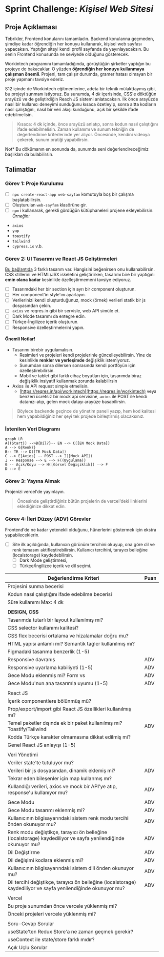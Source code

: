 # Sprint Challenge: _Kişisel Web Sitesi_

## Proje Açıklaması

Tebrikler, Frontend konularını tamamladın. Backend konularına geçmeden, şimdiye kadar öğrendiğin her konuyu kullanarak, kişisel web sayfası yapacaksın. Yaptığın siteyi kendi profil sayfanda da yayınlayacaksın. Bu senin Frontend konusunda ne seviyede olduğunu gösterecek.

Workintech programını tamamladığında, görüştüğün şirketler yaptığın bu projeye de bakacaklar. O yüzden **öğrendiğin her konuyu kullanmaya çalışman önemli**. Projeni, tam çalışır durumda, gramer hatası olmayan bir proje yapmanı tavsiye ederiz.

S12 içinde de Workintech eğitmenlerine, adeta bir teknik mülakttaymış gibi, bu projeyi sunmanı istiyoruz. Bu sunumda, _4 dk_ içerisinde, CSS'e döktüğün arayüzü ve de geliştirdiğin Reach JS sistemi anlatacaksın. İlk önce arayüzde nasıl bir kullanıcı deneyimi sunduğunu kısaca özetleyip, sonra altta kodların nasıl çalıştığını, nasıl bir veri akışı kurduğunu, açık bir şekilde ifade edebilmelisin.

> Kısaca: 4 dk içinde, önce arayüzü anlatıp, sonra kodun nasıl
> çalıştığını ifade edebilmelisin. Zaman kullanımı ve sunum tekniğin de değerlendirme kriterlerinde yer alıyor. Öncesinde, kendini videoya çekerek, sunum pratiği yapabilirsin.

Not\* Bu dökümanın en sonunda da, sunumda seni değerlendireceğimiz başlıkları da bulabilirsin.

## Talimatlar

### Görev 1: Proje Kurulumu

- [ ] `npx create-react-app web-sayfam` komutuyla boş bir çalışma başlatabilirsin.
- [ ] Oluşturulan `web-sayfam` klasörüne gir.
- [ ] `npm` i kullanarak, gerekli gördüğün kütüphaneleri projene ekleyebilirsin. _Örneğin:_

- `axios`
- `yup`
- `toastify`
- `tailwind`
- `cypress.io` v.b.

### Görev 2: UI Tasarımı ve React JS Geliştirmeleri

[Bu bağlantıda](https://www.figma.com/file/YuAwEInBB8GqOO7wNosr5j/s12-design202304?node-id=0%3A1&t=U1HnfQaOkunlvpNb-1) 3 farklı tasarım var. Hangisini beğenirsen onu kullanabilirsin. CSS stillerini ve HTML/JSX iskeletini geliştirirken, tasarımı bire bir yaptığını **emin olana kadar** kesinlikle özelleştirmemeni tavsiye ediyoruz.

- [ ] Tasarımdaki her bir section için ayrı bir component oluşturun.
- [ ] Her component'in style'ını ayarlayın.
- [ ] Verilerinizi kendi oluşturduğunuz, mock (örnek) verileri statik bir js dosyasından çekin.
- [ ] `axios` ve reqres.in gibi bir servisle, web API simüle et.
- [ ] Dark Mode tasarımı da entegre edin.
- [ ] Türkçe-İngilizce içerik oluşturun.
- [ ] Responsive özelleştirmelerini yapın.

#### Önemli Notlar!

- Tasarımı birebir uygulamalısın.
  - Resimleri ve projeleri kendi projelerinle güncelleyebilirsin. Yine de kesinlikle **renkler ve yerleşimde** değişiklik istemiyoruz.
  - Sunumdan sonra dilersen sonrasında kendi portföyün için özelleştirebilirsin.
  - Mobil ve tablet gibi farklı cihaz boyutları için,
    tasarımda biraz değişiklik insiyatif kullanmak zorunda kalabilirsin
- Axios ile API request simple etmelisin.
  - [https://reqres.in/api/workintech](https://reqres.in/workintech) veya benzeri
    ücretsiz bir mock api servisine, `axios` ile POST ile kendi datanızı atıp, gelen mock datayı arayüze basabilirsin.

> Böylece backende geçince de yönetim paneli yazıp, hem kod kalitesi hem yapabildiğiniz her şeyi tek projede birleştirmiş olacaksınız.

### İstenilen Veri Diagramı

```mermaid
graph LR
A((Start)) -->B{Dil?}-- EN --> C([EN Mock Data])
A --> G{Renk?}
B-- TR --> D([TR Mock Data])
C --> E[Axios] -- POST --> I([Mock API])
I -- Response --> E --> F((Uygulama))
G -- Açık/Koyu --> H([Görsel Değişiklik]) --> F
D --> E
```

### Görev 3: Yayına Almak

Projenizi vercel'de yayınlayın.

> Öncesinde geliştirdiğiniz bütün projelerin de vercel'deki linklerini
> eklediğinize dikkat edin.

### Görev 4: İleri Düzey (ADV) Görevler

Frontend'de ne kadar yetenekli olduğunu, hünerlerini göstermek için ekstra yapabileceklerin.

- [ ] Site ilk açıldığında, kullanıcın görünüm tercihini okuyup, ona göre dil ve renk temasını aktifleştirebilirsin. Kullanıcı tercihini, tarayıcı belleğine (localstorage) kaydedebilirsin.
  - [ ] Dark Mode geliştirmesi,
  - [ ] Türkçe/İngilizce içerik ve dil seçimi.

| **Değerlendirme Kriteri**                                                                                      | **Puan** |
| -------------------------------------------------------------------------------------------------------------- | -------- |
| Projesini sunma becerisi                                                                                       |          |
| Kodun nasıl çalıştığını ifade edebilme becerisi                                                                |          |
| Süre kullanımı Max: 4 dk                                                                                       |          |
|                                                                                                                |          |
| **DESIGN, CSS**                                                                                                |          |
| Tasarımda tutarlı bir layout kullanılmış mı?                                                                   |          |
| CSS selector kullanımı kalitesi?                                                                               |          |
| CSS flex becerisi ortalama ve hizalamalar doğru mu?                                                            |          |
| HTML yapısı anlamlı mı? Semantik tagler kullanılmış mı?                                                        |          |
| Figmadaki tasarıma benzerlik (1-5)                                                                             |          |
| Responsive davranış                                                                                            | ADV    |
| Responsive uyarlama kabiliyeti (1-5)                                                                           | ADV    |
| Gece Modu eklenmiş mi? Form vs                                                                                 | ADV    |
| Gece Modu'nun ana tasarımla uyumu (1-5)                                                                        | ADV    |
|                                                                                                                |          |
| React JS                                                                                                       |          |
| İçerik componentlere bölünmüş mü?                                                                              |          |
| Prop/export/import gibi React JS özellikleri kullanılmış mı?                                                   |          |
| Temel paketler dışında ek bir paket kullanılmış mı? Toastify/Tailwind                                          | ADV    |
| Kodda Türkçe karakter olmamasına dikkat edilmiş mi?                                                            |          |
| Genel React JS anlayışı (1-5)                                                                                  |          |
|                                                                                                                |          |
| Veri Yönetimi                                                                                                  |          |
| Veriler state'te tutuluyor mu?                                                                                 |          |
| Verileri bir js dosyasından, dinamik eklemiş mi?                                                               | ADV    |
| Tekrar eden bileşenler için map kullanmış mı?                                                                  |          |
| Kullandığı verileri, axios ve mock bir API'ye atıp, response'u kullanıyor mu?                                  | ADV    |
|                                                                                                                |          |
| Gece Modu                                                                                                      | ADV    |
| Gece Modu tasarımı eklenmiş mi?                                                                                | ADV    |
| Kullanıcının bilgisayarındaki sistem renk modu tercihi önden okunuyor mu?                                      | ADV    |
| Renk modu değiştikçe, tarayıcı ön belleğine (localstorage) kaydediliyor ve sayfa yenilendiğinde okunuyor mu?   | ADV    |
| Dil Değiştirme                                                                                                 | ADV    |
| Dil değişimi kodlara eklenmiş mi?                                                                              | ADV    |
| Kullanıcının bilgisayarındaki sistem dili önden okunuyor mu?                                                   | ADV    |
| Dil tercihi değiştikçe, tarayıcı ön belleğine (localstorage) kaydediliyor ve sayfa yenilendiğinde okunuyor mu? | ADV    |
|                                                                                                                |          |
| Vercel                                                                                                         |          |
| Bu proje sunumdan önce vercele yüklenmiş mi?                                                                   |          |
| Önceki projeleri vercele yüklenmiş mi?                                                                         |          |
|                                                                                                                |          |
| Soru-Cevap Sorular                                                                                             |          |
| useState'ten Redux Store'a ne zaman geçmek gerekir?                                                            |          |
| useContext ile state/store farklı mıdır?                                                                       |          |
| Açık Uçlu Sorular                                                                                              |          |
